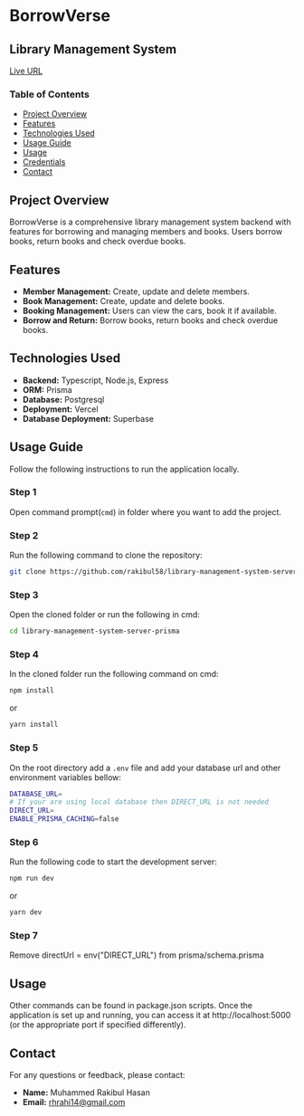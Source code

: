 # BorrowVerse

## Library Management System

[Live URL](https://library-management-system-six-sage.vercel.app/)

### Table of Contents

- [Project Overview](#project-overview)
- [Features](#features)
- [Technologies Used](#technologies-used)
- [Usage Guide](#usage-guide)
- [Usage](#usage)
- [Credentials](#Credentials)
- [Contact](#contact)

## Project Overview

BorrowVerse is a comprehensive library management system backend with features for borrowing and managing members and books. Users borrow books, return books and check overdue books.

## Features

- **Member Management:** Create, update and delete members.
- **Book Management:** Create, update and delete books.
- **Booking Management:** Users can view the cars, book it if available.
- **Borrow and Return:** Borrow books, return books and check overdue books.

## Technologies Used

- **Backend:** Typescript, Node.js, Express
- **ORM:** Prisma
- **Database:** Postgresql
- **Deployment:** Vercel
- **Database Deployment:** Superbase

## Usage Guide

Follow the following instructions to run the application locally.

### Step 1

Open command prompt(`cmd`) in folder where you want to add the project.

### Step 2

Run the following command to clone the repository:

```bash
git clone https://github.com/rakibul58/library-management-system-server-prisma.git
```

### Step 3

Open the cloned folder or run the following in cmd:

```bash
cd library-management-system-server-prisma
```

### Step 4

In the cloned folder run the following command on cmd:

```bash
npm install
```

or

```bash
yarn install
```

### Step 5

On the root directory add a `.env` file and add your database url and other environment variables bellow:

```bash
DATABASE_URL=
# If your are using local database then DIRECT_URL is not needed
DIRECT_URL=
ENABLE_PRISMA_CACHING=false
```

### Step 6

Run the following code to start the development server:

```bash
npm run dev
```

or

```bash
yarn dev
```

### Step 7

Remove directUrl = env("DIRECT_URL") from prisma/schema.prisma


## Usage
Other commands can be found in package.json scripts. Once the application is set up and running, you can access it at http://localhost:5000 (or the appropriate port if specified differently).

## Contact

For any questions or feedback, please contact:

- **Name:** Muhammed Rakibul Hasan
- **Email:** rhrahi14@gmail.com
